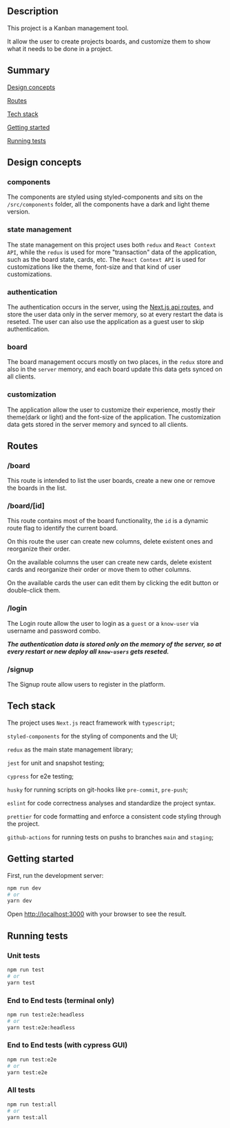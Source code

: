 ## Description

This project is a Kanban management tool.

It allow the user to create projects boards, and customize them to show what it needs to be done in a project. 

## Summary
[Design concepts](#design-contacts)

[Routes](#routes)

[Tech stack](#tech-stack)

[Getting started](#getting-started)

[Running tests](#running-tests)

## Design concepts

### components
The components are styled using styled-components and sits on the `/src/components` folder, all the components have a dark and light theme version.

### state management
The state management on this project uses both `redux` and `React Context API`, while the `redux` is used for more "transaction" data of the application, such as the board state, cards, etc. The `React Context API` is used for customizations like the theme, font-size and that kind of user customizations.

### authentication
The authentication occurs in the server, using the [Next.js api routes](https://nextjs.org/docs/api-routes/introduction), and store the user data only in the server memory, so at every restart the data is reseted.
The user can also use the application as a guest user to skip authentication.

### board
The board management occurs mostly on two places, in the `redux` store and also in the `server` memory, and each board update this data gets synced on all clients.

### customization
The application allow the user to customize their experience, mostly their theme(dark or light) and the font-size of the application. The customization data gets stored in the server memory and synced to all clients.

## Routes

### /board

This route is intended to list the user boards, create a new one or remove the boards in the list.

### /board/[id]

This route contains most of the board functionality, the `id` is a dynamic route flag to identify the current board.

On this route the user can create new columns, delete existent ones and reorganize their order.

On the available columns the user can create new cards, delete existent cards and reorganize their order or move them to other columns.

On the available cards the user can edit them by clicking the edit button or double-click them.

### /login 

The Login route allow the user to login as a `guest` or a `know-user` via username and password combo.

***The authentication data is stored only on the memory of the server, so at every restart or new deploy all `know-users` gets reseted.***

### /signup

The Signup route allow users to register in the platform.


## Tech stack

The project uses `Next.js` react framework with `typescript`;

`styled-components` for the styling of components and the UI;

`redux` as the main state management library;

`jest` for unit and snapshot testing;

`cypress` for e2e testing;

`husky` for running scripts on git-hooks like `pre-commit`, `pre-push`;

`eslint` for code correctness analyses and standardize the project syntax.

`prettier` for code formatting and enforce a consistent code styling through the project.

`github-actions` for running tests on pushs to branches `main` and `staging`;

## Getting started

First, run the development server:

```bash
npm run dev
# or
yarn dev
```

Open [http://localhost:3000](http://localhost:3000) with your browser to see the result.

## Running tests

### Unit tests

```bash
npm run test
# or
yarn test
```

### End to End tests (terminal only)

```bash
npm run test:e2e:headless
# or
yarn test:e2e:headless
```

### End to End tests (with cypress GUI)

```bash
npm run test:e2e
# or
yarn test:e2e
```

### All tests

```bash
npm run test:all
# or
yarn test:all
```
